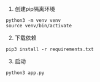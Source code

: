 1. 创建pip隔离环境
```shell
python3 -m venv venv
source venv/bin/activate
```
2. 下载依赖
```shell
pip3 install -r requirements.txt
```
3. 启动
```shell
python3 app.py
```